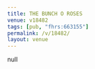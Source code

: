 ```yaml
---
title: THE BUNCH O ROSES
venue: v18482
tags: [pub, "fhrs:663155"]
permalink: /v/18482/
layout: venue
---
```

null